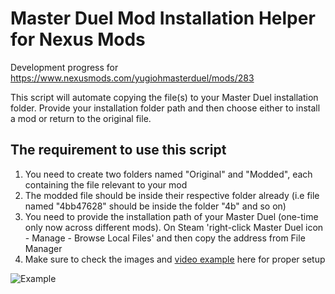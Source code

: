 # Master Duel Mod Installation Helper for Nexus Mods

Development progress for https://www.nexusmods.com/yugiohmasterduel/mods/283

This script will automate copying the file(s) to your Master Duel installation folder.
Provide your installation folder path and then choose either to install a mod or return to the original file.

## The requirement to use this script

1. You need to create two folders named "Original" and "Modded", each containing the file relevant to your mod 
2. The modded file should be inside their respective folder already (i.e file named "4bb47628" should be inside the folder "4b" and so on)
3. You need to provide the installation path of your Master Duel (one-time only now across different mods). On Steam 'right-click Master Duel icon - Manage - Browse Local Files' and then copy the address from File Manager
4. Make sure to check the images and [video example](https://www.youtube.com/watch?v=Ay0fdOYRBtE) here for proper setup

![Example](https://github.com/BTCafe/Master-Duel-Mod-Installation-Helper/assets/24642717/cf0b45a1-c2fc-4b09-bd83-c872169fd4b0)

